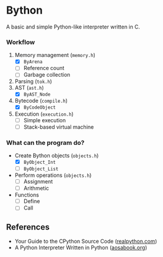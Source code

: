 # Bython

A basic and simple Python-like interpreter written in C.

### Workflow

1. Memory management (`memory.h`)
    - [x] `ByArena`
    - [ ] Reference count
    - [ ] Garbage collection
2. Parsing (`tok.h`)
3. AST (`ast.h`)
    - [x] `ByAST_Node`
4. Bytecode (`compile.h`)
    - [x] `ByCodeObject`
5. Execution (`execution.h`)
    - [ ] Simple execution
    - [ ] Stack-based virtual machine

### What can the program do?

- Create Bython objects (`objects.h`)
    -  [x] `ByObject_Int`
    -  [ ] `ByObject_List`
- Perform operations (`objects.h`)
    - [ ] Assignment
    - [ ] Arithmetic
- Functions
    - [ ] Define
    - [ ] Call

## References

* Your Guide to the CPython Source Code ([realpython.com](https://realpython.com/cpython-source-code-guide/))
* A Python Interpreter Written in Python ([aosabook.org](http://www.aosabook.org/en/500L/a-python-interpreter-written-in-python.html#fnref2))

